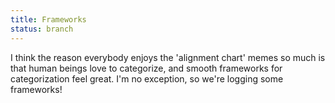 ```yaml
---
title: Frameworks
status: branch
---
```


I think the reason everybody enjoys the 'alignment chart' memes so much is that human beings love to categorize, and smooth frameworks for categorization feel great. I'm no exception, so we're logging some frameworks!